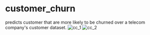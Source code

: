 # customer_churn
predicts customer that are more likely to be churned over a telecom company's customer dataset.
![cc_1](https://github.com/ANUSIKA-24/customer_churn/assets/112997690/a9a9c5ee-08dd-4a9d-9558-011da7ff5bb3)
![cc_2](https://github.com/ANUSIKA-24/customer_churn/assets/112997690/3ca129a1-6143-471d-9121-1caac407122c)
